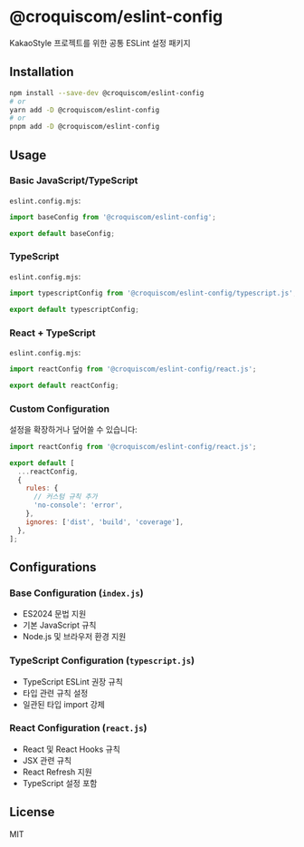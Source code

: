 # @croquiscom/eslint-config

KakaoStyle 프로젝트를 위한 공통 ESLint 설정 패키지

## Installation

```bash
npm install --save-dev @croquiscom/eslint-config
# or
yarn add -D @croquiscom/eslint-config
# or
pnpm add -D @croquiscom/eslint-config
```

## Usage

### Basic JavaScript/TypeScript

`eslint.config.mjs`:
```javascript
import baseConfig from '@croquiscom/eslint-config';

export default baseConfig;
```

### TypeScript

`eslint.config.mjs`:
```javascript
import typescriptConfig from '@croquiscom/eslint-config/typescript.js';

export default typescriptConfig;
```

### React + TypeScript

`eslint.config.mjs`:
```javascript
import reactConfig from '@croquiscom/eslint-config/react.js';

export default reactConfig;
```

### Custom Configuration

설정을 확장하거나 덮어쓸 수 있습니다:

```javascript
import reactConfig from '@croquiscom/eslint-config/react.js';

export default [
  ...reactConfig,
  {
    rules: {
      // 커스텀 규칙 추가
      'no-console': 'error',
    },
    ignores: ['dist', 'build', 'coverage'],
  },
];
```

## Configurations

### Base Configuration (`index.js`)
- ES2024 문법 지원
- 기본 JavaScript 규칙
- Node.js 및 브라우저 환경 지원

### TypeScript Configuration (`typescript.js`)
- TypeScript ESLint 권장 규칙
- 타입 관련 규칙 설정
- 일관된 타입 import 강제

### React Configuration (`react.js`)
- React 및 React Hooks 규칙
- JSX 관련 규칙
- React Refresh 지원
- TypeScript 설정 포함

## License

MIT 
